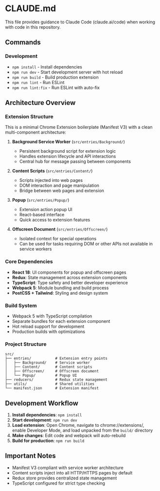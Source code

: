 # CLAUDE.md

This file provides guidance to Claude Code (claude.ai/code) when working with code in this repository.

## Commands

### Development
- `npm install` - Install dependencies
- `npm run dev` - Start development server with hot reload
- `npm run build` - Build production extension
- `npm run lint` - Run ESLint
- `npm run lint:fix` - Run ESLint with auto-fix

## Architecture Overview

### Extension Structure
This is a minimal Chrome Extension boilerplate (Manifest V3) with a clean multi-component architecture:

1. **Background Service Worker** (`src/entries/Background/`)
   - Persistent background script for extension logic
   - Handles extension lifecycle and API interactions
   - Central hub for message passing between components

2. **Content Scripts** (`src/entries/Content/`)
   - Scripts injected into web pages
   - DOM interaction and page manipulation
   - Bridge between web pages and extension

3. **Popup** (`src/entries/Popup/`)
   - Extension action popup UI
   - React-based interface
   - Quick access to extension features

4. **Offscreen Document** (`src/entries/Offscreen/`)
   - Isolated context for special operations
   - Can be used for tasks requiring DOM or other APIs not available in service workers

### Core Dependencies
- **React 18**: UI components for popup and offscreen pages
- **Redux**: State management across extension components
- **TypeScript**: Type safety and better developer experience
- **Webpack 5**: Module bundling and build process
- **PostCSS + Tailwind**: Styling and design system

### Build System
- Webpack 5 with TypeScript compilation
- Separate bundles for each extension component
- Hot reload support for development
- Production builds with optimizations

### Project Structure
```
src/
├── entries/           # Extension entry points
│   ├── Background/    # Service worker
│   ├── Content/       # Content scripts
│   ├── Offscreen/     # Offscreen document
│   └── Popup/         # Popup UI
├── reducers/          # Redux state management
├── utils/             # Shared utilities
└── manifest.json      # Extension manifest

```

## Development Workflow

1. **Install dependencies**: `npm install`
2. **Start development**: `npm run dev`
3. **Load extension**: Open Chrome, navigate to chrome://extensions/, enable Developer Mode, and load unpacked from the `build/` directory
4. **Make changes**: Edit code and webpack will auto-rebuild
5. **Build for production**: `npm run build`

## Important Notes
- Manifest V3 compliant with service worker architecture
- Content scripts inject into all HTTP/HTTPS pages by default
- Redux store provides centralized state management
- TypeScript configured for strict type checking